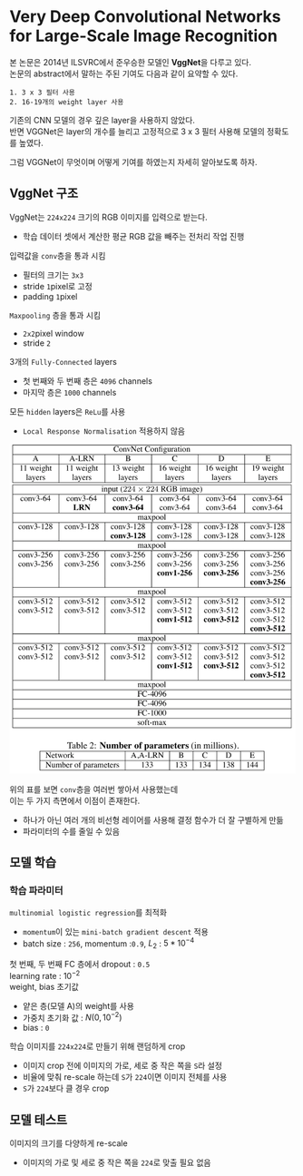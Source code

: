 # Very Deep Convolutional Networks for Large-Scale Image Recognition
본 논문은 2014년 ILSVRC에서 준우승한 모델인 **VggNet**을 다루고 있다.  
논문의 abstract에서 말하는 주된 기여도 다음과 같이 요약할 수 있다.  
```
1. 3 x 3 필터 사용
2. 16-19개의 weight layer 사용
```
기존의 CNN 모델의 경우 깊은 layer을 사용하지 않았다.  
반면 VGGNet은 layer의 개수를 늘리고 고정적으로 3 x 3 필터 사용해 모델의 정확도를 높였다.  


그럼 VGGNet이 무엇이며 어떻게 기여를 하였는지 자세히 알아보도록 하자.

## VggNet 구조
VggNet는 `224x224` 크기의 RGB 이미지를 입력으로 받는다.  
- 학습 데이터 셋에서 계산한 평균 RGB 값을 빼주는 전처리 작업 진행  

입력값을 `conv`층을 통과 시킴
- 필터의 크기는 `3x3`
- stride `1`pixel로 고정
- padding `1`pixel

`Maxpooling` 층을 통과 시킴
- `2x2`pixel window
- stride `2`

3개의 `Fully-Connected` layers
- 첫 번째와 두 번째 층은 `4096` channels
- 마지막 층은 `1000` channels


모든 `hidden` layers은 `ReLu`를 사용
- `Local Response Normalisation` 적용하지 않음

<img src='image/VggNet_Architecture.png'>

위의 표를 보면 `conv`층을 여러번 쌓아서 사용했는데  
이는 두 가지 측면에서 이점이 존재한다.
- 하나가 아닌 여러 개의 비선형 레이어를 사용해 결정 함수가 더 잘 구별하게 만듦
- 파라미터의 수를 줄일 수 있음

## 모델 학습
### 학습 파라미터
`multinomial logistic regression`를 최적화
- `momentum`이 있는 `mini-batch gradient descent` 적용
- batch size : `256`, momentum :`0.9`, $L_{2}$ : $5*10^{-4}$

첫 번째, 두 번째 FC 층에서 dropout : `0.5`  
learning rate : $10^{-2}$  
weight, bias 초기값
- 얕은 층(모델 A)의 weight를 사용
- 가중치 초기화 값 : $N(0, 10^{-2})$
- bias : `0`

학습 이미지를 `224x224`로 만들기 위해 랜덤하게 crop
- 이미지 crop 전에 이미지의 가로, 세로 중 작은 쪽을 `S`라 설정
- 비율에 맞춰 re-scale 하는데 `S`가 `224`이면 이미지 전체를 사용
- `S`가 `224`보다 클 경우 crop

## 모델 테스트
이미지의 크기를 다양하게 re-scale
- 이미지의 가로 및 세로 중 작은 쪽을 `224`로 맞출 필요 없음
